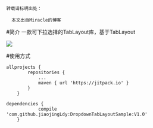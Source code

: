     转载请标明出处：
	  
	  本文出自Miracle的博客

#简介
一款可下拉选择的TabLayout库，基于TabLayout

![](https://i.imgur.com/bpASv1D.png)

#使用方式

```
allprojects {
		repositories {
			...
			maven { url 'https://jitpack.io' }
		}
	}
```
	
```
dependencies {
	        compile 'com.github.jiaojingLdy:DropdownTabLayoutSample:V1.0'
	}
```






